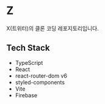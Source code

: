 # Z

X(트위터)의 클론 코딩 레포지토리입니다.

## Tech Stack

- TypeScript
- React
- react-router-dom v6
- styled-components
- Vite
- Firebase
